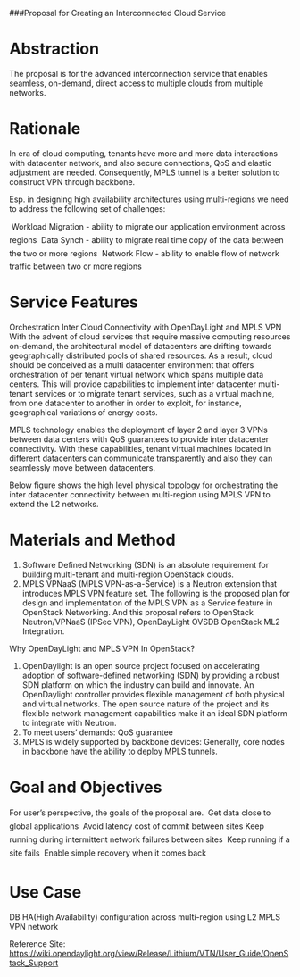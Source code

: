 ###Proposal for Creating an Interconnected Cloud Service


# Abstraction
The proposal is for the advanced interconnection service that enables seamless, on-demand, direct access to multiple clouds from multiple networks.

# Rationale
In era of cloud computing, tenants have more and more data interactions with datacenter network, and also secure connections, QoS and elastic adjustment are needed. Consequently, MPLS tunnel is a better solution to construct VPN through backbone.

Esp. in designing high availability architectures using multi-regions we need to address the following set of challenges:

	Workload Migration - ability to migrate our application environment across regions
	Data Synch - ability to migrate real time copy of the data between the two or more regions
	Network Flow - ability to enable flow of network traffic between two or more regions

# Service Features
Orchestration Inter Cloud Connectivity with OpenDayLight and MPLS VPN 
With the advent of cloud services that require massive computing resources on-demand, the architectural model of datacenters are drifting towards geographically distributed pools of shared resources. As a result, cloud should be conceived as a multi datacenter environment that offers orchestration of per tenant virtual network which spans multiple data centers. This will provide capabilities to implement inter datacenter multi-tenant services or to migrate tenant services, such as a virtual machine, from one datacenter to another in order to exploit, for instance, geographical variations of energy costs.

MPLS technology enables the deployment of layer 2 and layer 3 VPNs between data centers with QoS guarantees to provide inter datacenter connectivity. With these capabilities, tenant virtual machines located in different datacenters can communicate transparently and also they can seamlessly move between datacenters. 

Below figure shows the high level physical topology for orchestrating the inter datacenter connectivity between multi-region using MPLS VPN to extend the L2 networks.

 

# Materials and Method
1.	Software Defined Networking (SDN) is an absolute requirement for building multi-tenant and multi-region OpenStack clouds.
2.	MPLS VPNaaS (MPLS VPN-as-a-Service) is a Neutron extension that introduces MPLS VPN feature set.
The following is the proposed plan for design and implementation of the MPLS VPN as a Service feature in OpenStack Networking. And this proposal refers to OpenStack Neutron/VPNaaS (IPSec VPN), OpenDayLight OVSDB OpenStack ML2 Integration.

Why OpenDayLight and MPLS VPN In OpenStack?
1.	OpenDaylight is an open source project focused on accelerating adoption of software-defined networking (SDN) by providing a robust SDN platform on which the industry can build and innovate. An OpenDaylight controller provides flexible management of both physical and virtual networks. The open source nature of the project and its flexible network management capabilities make it an ideal SDN platform to integrate with Neutron. 
2.	To meet users’ demands: QoS guarantee
3.	MPLS is widely supported by backbone devices: Generally, core nodes in backbone have the ability to deploy MPLS tunnels.

# Goal and Objectives
For user’s perspective, the goals of the proposal are.
	Get data close to global applications
	Avoid latency cost of commit between sites
	Keep running during intermittent network failures between sites
	Keep running if a site fails
	Enable simple recovery when it comes back

# Use Case 
DB HA(High Availability) configuration across multi-region using L2 MPLS VPN network

Reference Site: https://wiki.opendaylight.org/view/Release/Lithium/VTN/User_Guide/OpenStack_Support

